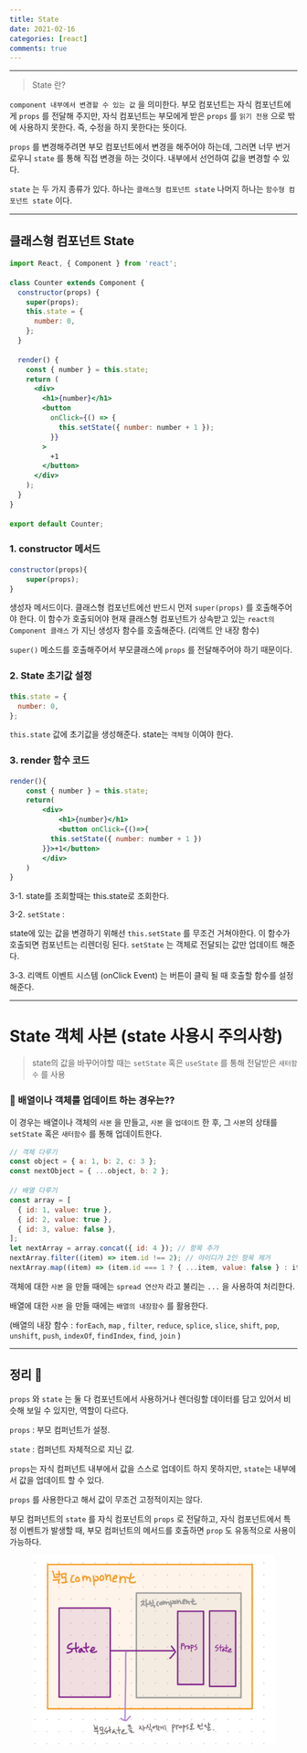 ```yaml
---
title: State
date: 2021-02-16
categories: [react]
comments: true
---
```


---

> State 란?

`component 내부에서 변경할 수 있는 값` 을 의미한다. 부모 컴포넌트는 자식 컴포넌트에게 `props` 를 전달해 주지만, 자식 컴포넌트는 부모에게 받은 `props` 를 `읽기 전용` 으로 밖에 사용하지 못한다. 즉, 수정을 하지 못한다는 뜻이다.

`props` 를 변경해주려면 부모 컴포넌트에서 변경을 해주어야 하는데, 그러면 너무 번거로우니 `state` 를 통해 직접 변경을 하는 것이다. 내부에서 선언하여 값을 변경할 수 있다.

`state` 는 두 가지 종류가 있다. 하나는 `클래스형 컴포넌트 state` 나머지 하나는 `함수형 컴포넌트 state` 이다.

---

## 클래스형 컴포넌트 State

```jsx
import React, { Component } from 'react';

class Counter extends Component {
  constructor(props) {
    super(props);
    this.state = {
      number: 0,
    };
  }

  render() {
    const { number } = this.state;
    return (
      <div>
        <h1>{number}</h1>
        <button
          onClick={() => {
            this.setState({ number: number + 1 });
          }}
        >
          +1
        </button>
      </div>
    );
  }
}

export default Counter;
```

### 1. constructor 메서드

```jsx
constructor(props){
	super(props);
}
```

생성자 메서드이다. 클래스형 컴포넌트에선 반드시 먼저 `super(props)` 를 호출해주어야 한다. 이 함수가 호출되어야 현재 클래스형 컴포넌트가 상속받고 있는 `react의 Component 클래스` 가 지닌 생성자 함수를 호출해준다. (리액트 안 내장 함수)

`super()` 메소드를 호출해주어서 부모클래스에 `props` 를 전달해주어야 하기 때문이다.

### 2. State 초기값 설정

```jsx
this.state = {
  number: 0,
};
```

`this.state` 값에 초기값을 생성해준다. state는 `객체형` 이여야 한다.

### 3. render 함수 코드

```jsx
render(){
	const { number } = this.state;
	return(
		<div>
			<h1>{number}</h1>
			<button onClick={()=>{
          this.setState({ number: number + 1 })
        }}>+1</button>
		</div>
	)
}
```

3-1. state를 조회할때는 this.state로 조회한다.

3-2. `setState` :

state에 있는 값을 변경하기 위해선 `this.setState` 를 무조건 거쳐야한다. 이 함수가 호출되면 컴포넌트는 리렌더링 된다. `setState` 는 객체로 전달되는 값만 업데이트 해준다.

3-3. 리액트 이벤트 시스템 (onClick Event) 는 버튼이 클릭 될 때 호출할 함수를 설정해준다.

---

# State 객체 사본 (state 사용시 주의사항)

> state의 값을 바꾸어야할 때는 `setState` 혹은 `useState` 를 통해 전달받은 `새터함수` 를 사용

### 🤔 배열이나 객체를 업데이트 하는 경우는??

이 경우는 배열이나 객체의 `사본` 을 만들고, `사본` 을 `업데이트` 한 후, 그 `사본`의 상태를 `setState` 혹은 `새터함수` 를 통해 업데이트한다.

```jsx
// 객체 다루기
const object = { a: 1, b: 2, c: 3 };
const nextObject = { ...object, b: 2 };

// 배열 다루기
const array = [
  { id: 1, value: true },
  { id: 2, value: true },
  { id: 3, value: false },
];
let nextArray = array.concat({ id: 4 }); // 항목 추가
nextArray.filter((item) => item.id !== 2); // 아이디가 2인 항목 제거
nextArray.map((item) => (item.id === 1 ? { ...item, value: false } : item));
```

객체에 대한 `사본` 을 만들 때에는 `spread 연산자` 라고 불리는 `...` 을 사용하여 처리한다.

배열에 대한 `사본` 을 만들 때에는 `배열의 내장함수` 를 활용한다.

(배열의 내장 함수 : `forEach`, `map` , `filter`, `reduce`, `splice`, `slice`, `shift`, `pop`, `unshift`, `push`, `indexOf`, `findIndex`, `find`, `join` )

---

## 정리 📝

`props` 와 `state` 는 둘 다 컴포넌트에서 사용하거나 렌더링할 데이터를 담고 있어서 비슷해 보일 수 있지만, 역할이 다르다.

`props` : 부모 컴퍼넌트가 설정.

`state` : 컴퍼넌트 자체적으로 지닌 값.

`props`는 자식 컴퍼넌트 내부에서 값을 스스로 업데이트 하지 못하지만, `state`는 내부에서 값을 업데이트 할 수 있다.

`props` 를 사용한다고 해서 값이 무조건 고정적이지는 않다.

부모 컴퍼넌트의 `state` 를 자식 컴포넌트의 `props` 로 전달하고, 자식 컴포넌트에서 특정 이벤트가 발생할 때, 부모 컴퍼넌트의 메서드를 호출하면 `prop` 도 유동적으로 사용이 가능하다.

<div class="imgWrap">
    <figure>
        <img src="/assets/img/post/react/stateExample.png">
    </figure>
</div>
